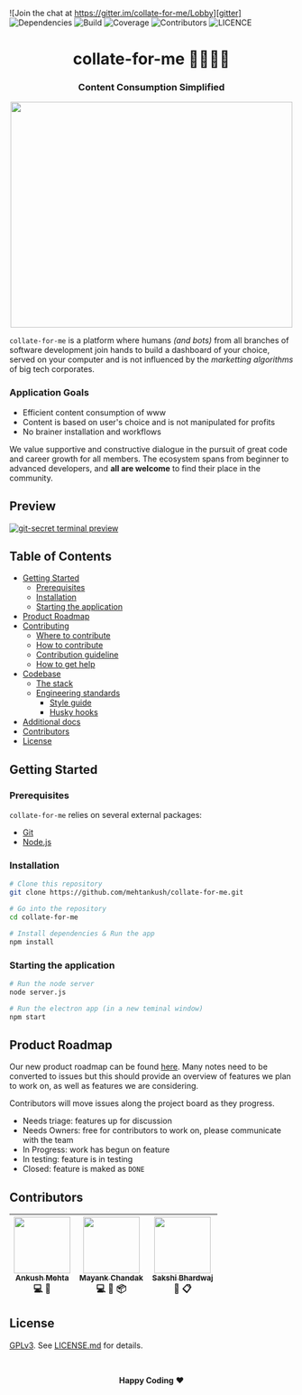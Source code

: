![Join the chat at https://gitter.im/collate-for-me/Lobby][gitter] ![Dependencies][dependencies] ![Build][build] ![Coverage][coverage] ![Contributors][contributors] ![LICENCE][licence]

<h1 align="center" style="border-bottom: none;">collate-for-me 👩‍💻👨‍💻</h1> 
<h3 align="center">Content Consumption Simplified</h3>

<p align="center">
 <img src="https://media.giphy.com/media/3oKIPqXWNJswXf1InS/giphy.gif" width="500" height="400"/>
</p>

`collate-for-me` is a platform where humans _(and bots)_  from all branches of software development join hands to build a dashboard of your  choice, served on your computer and is not influenced by the _marketting algorithms_ of big tech corporates. 

### Application Goals
- Efficient content consumption of www
- Content is based on user's choice and is not manipulated for profits
- No brainer installation and workflows


We value supportive and constructive dialogue in the pursuit of great code and career growth for all members. The ecosystem spans from beginner to advanced developers, and **all are welcome** to find their place in the community.

## Preview

[![git-secret terminal preview][preview]][preview-vid]

## Table of Contents

* [Getting Started](#)
  * [Prerequisites](#)
  * [Installation](#)
  * [Starting the application](#)
* [Product Roadmap](#)
* [Contributing](#)
  * [Where to contribute](#)
  * [How to contribute](#)
  * [Contribution guideline](#)
  * [How to get help](#)
* [Codebase](#)
  * [The stack](#)
  * [Engineering standards](#)
    * [Style guide](#)
    * [Husky hooks](#)
* [Additional docs](#)
* [Contributors](#)
* [License](#)


## Getting Started

### Prerequisites

`collate-for-me` relies on several external packages:

- [Git](https://git-scm.com)
- [Node.js](https://nodejs.org/en/download/) 

### Installation

```bash
# Clone this repository
git clone https://github.com/mehtankush/collate-for-me.git

# Go into the repository
cd collate-for-me

# Install dependencies & Run the app
npm install
```

### Starting the application

```bash
# Run the node server
node server.js

# Run the electron app (in a new teminal window)
npm start
```


## Product Roadmap

Our new product roadmap can be found [here][projects]. Many notes need to be converted to issues but this should provide an overview of features we plan to work on, as well as features we are considering.

Contributors will move issues along the project board as they progress.

* Needs triage: features up for discussion
* Needs Owners: free for contributors to work on, please communicate with the team
* In Progress: work has begun on feature
* In testing: feature is in testing
* Closed: feature is maked as `DONE`



## Contributors

| [<img src="https://github.com/mehtankush.png" width="100px;"/><br /><sub><b>Ankush Mehta</b></sub>][ankushmehta]<br /> 💻 📖 | [<img src="https://github.com/chandakmayank.png" width="100px;"/><br /><sub><b>Mayank Chandak</b></sub>][chandakmayank]<br /> 💻 🔧 📦 | [<img src="https://github.com/SakshyBhardwaj.png" width="100px;"/><br /><sub><b>Sakshi Bhardwaj</b></sub>][sakshybhardwaj]<br /> 🎨 📋 |
| :---: | :---: | :---: |


## License

[GPLv3][gplv3]. See [LICENSE.md][licence-file] for details.

<br/>

<p align="center">
  <strong>Happy Coding</strong> ❤️
</p>

<!-- Shields -->
[gitter]: https://badges.gitter.im/collate-for-me/Lobby.svg
[dependencies]: https://img.shields.io/badge/dependencies-up%20to%20date-green.svg
[build]: https://img.shields.io/badge/build-unknown-lightgrey.svg
[coverage]: https://img.shields.io/badge/coverage-not%20found-lightgrey.svg
[contributors]: https://img.shields.io/badge/contributors-4-brightgreen.svg
[licence]: https://img.shields.io/aur/license/yaourt.svg

<!-- Links -->
[preview]: https://asciinema.org/a/41811.png
[preview-vid]: (https://asciinema.org/a/41811?autoplay=1) 
[projects]: https://github.com/mehtankush/collate-for-me/projects

<!-- Contributors -->
[ankushmehta]: https://ankushmehta.com
[chandakmayank]: https://github.com/chandakmayank
[sakshybhardwaj]: https://github.com/SakshyBhardwaj

<!-- Licence -->
[gplv3]: https://www.gnu.org/licenses/rms-why-gplv3.html
[licence-file]: https://github.com/mehtankush/collate-for-me/blob/master/LICENSE
